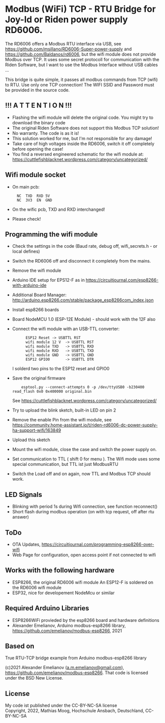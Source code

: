# Modbus (WiFi) TCP - RTU Bridge for Joy-Id or Riden power supply RD6006.

The RD6006 offers a Modbus RTU interface via USB, see https://github.com/msillano/RD6006-Super-power-supply and
https://github.com/Baldanos/rd6006, but the wifi module does not provide Modbus over TCP. It uses some secret 
protocoll for communication with the Riden Software, but I want to use the Modbus Interface without USB cables ...

This bridge is quite simple, it passes all modbus commands from TCP (wifi) to RTU. Use only one TCP connection! 
The WIFI SSID and Password must be provided in the source code.

##  !!! A T T E N T I O N !!!    

- Flashing the wifi module will delete the original code. You might try to download the binary code
- The original Riden Software does not support this Modbus TCP solution! 
- No warranty. The code is as it is!
- This solution worked for me, but I'm not responsible for any damage!
- Take care of high voltages inside the RD6006, switch it off completely before opening the case!
- You find a reversed engineered schematic for the wifi module at: https://cuttlefishblacknet.wordpress.com/category/uncategorized/   
  
## Wifi module socket

- On main pcb:

        NC  TXD  RXD 5V
        NC  3V3  EN  GND
    
- On the wific pcb, TXD and RXD interchanged!       
- Please check!   
  
## Programming the wifi module

- Check the settings in the code (Baud rate, debug off, wifi_secrets.h - or local defines)
- Switch the RD6006 off and disconnect it completely from the mains.
- Remove the wifi module
- Arduino IDE setup for EPS12-F as in https://circuitjournal.com/esp8266-with-arduino-ide
- Additional Board Manager:  http://arduino.esp8266.com/stable/package_esp8266com_index.json
- Install esp8266 boards
- Board NodeMCU 1.0 (ESP-12E Module) - should work with the 12F also
- Connect the wifi module with an USB-TTL converter:

            ESP12 Reset -> USBTTL RST
            wifi module 12 V  -> USBTTL RST
            wifi module TXD   -> USBTTL RXD
            wifi module RXD   -> USBTTL TXD
            wifi module GND   -> USBTTL GND
            ESP12 GPIO0       -> USBTTL DTR
        
  I solderd two pins to the ESP12 reset and GPIO0 
    
- Save the original firmware

          esptool.py --connect-attempts 0 -p /dev/ttyUSB0 -b230400 read_flash 0x0 0x400000 original.bin
          
  See https://cuttlefishblacknet.wordpress.com/category/uncategorized/     
- Try to upload the blink sketch, built-in LED on pin 2        
- Remove the enable Pin from the wifi module, see https://community.home-assistant.io/t/riden-rd6006-dc-power-supply-ha-support-wifi/163849
- Upload this sketch
- Mount the wifi module, close the case and switch the power supply on.
- Set communication to TTL ( shift 0 for menu ). The Wifi mode uses some special communication, but TTL ist just ModbusRTU
- Switch the Load off and on again, now TTL and Modbus TCP should work.
    
## LED Signals

- Blinking with period 1s during Wifi connection, see function reconnect()
- Short flash during modbus operation (on with tcp request, off after rtu answer)

## ToDo

- OTA Updates, https://circuitjournal.com/programming-esp8266-over-wifi
- Web Page for configuration, open access point if not connected to wifi

## Works with the following hardware
- ESP8266, the original RD6006 wifi module
       An ESP12-F is soldered on the RD6006 wifi module
- ESP32, nice for developement
       NodeMcu or similar

## Required Arduino Libraries

- ESP8266WiFi provieded by the esp8266 board and hardware definitions 
- Alexander Emelianov, Arduino modbus-esp8266 library, https://github.com/emelianov/modbus-esp8266, 2021

## Based on

True RTU-TCP bridge example from Arduino modbus-esp8266 library


(c)2021 Alexander Emelianov (a.m.emelianov@gmail.com), https://github.com/emelianov/modbus-esp8266. That code is licensed under the BSD New License. 

## License
   
My code ist published under the  CC-BY-NC-SA license   
Copyright, 2022, Mathias Moog, Hochschule Ansbach, Deutschland, CC-BY-NC-SA
